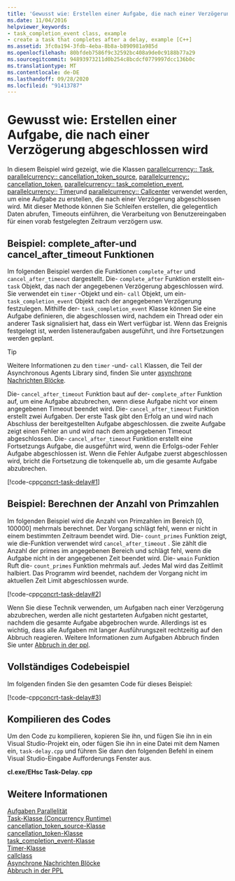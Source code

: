 ```yaml
---
title: 'Gewusst wie: Erstellen einer Aufgabe, die nach einer Verzögerung abgeschlossen wird'
ms.date: 11/04/2016
helpviewer_keywords:
- task_completion_event class, example
- create a task that completes after a delay, example [C++]
ms.assetid: 3fc0a194-3fdb-4eba-8b8a-b890981a985d
ms.openlocfilehash: 80bfdeb7586f9c32592bc408a9de0c9188b77a29
ms.sourcegitcommit: 94893973211d0b254c8bcdcf0779997dcc136b0c
ms.translationtype: MT
ms.contentlocale: de-DE
ms.lasthandoff: 09/28/2020
ms.locfileid: "91413787"
---
```

# <a name="how-to-create-a-task-that-completes-after-a-delay"></a>Gewusst wie: Erstellen einer Aufgabe, die nach einer Verzögerung abgeschlossen wird

In diesem Beispiel wird gezeigt, wie die Klassen [parallelcurrency:: Task](../../parallel/concrt/reference/task-class.md), [parallelcurrency:: cancellation_token_source](../../parallel/concrt/reference/cancellation-token-source-class.md), [parallelcurrency:: cancellation_token](../../parallel/concrt/reference/cancellation-token-class.md), [parallelcurrency:: task_completion_event](../../parallel/concrt/reference/task-completion-event-class.md), [parallelcurrency:: Timer](../../parallel/concrt/reference/timer-class.md)und [parallelcurrency:: Callcenter](../../parallel/concrt/reference/call-class.md) verwendet werden, um eine Aufgabe zu erstellen, die nach einer Verzögerung abgeschlossen wird. Mit dieser Methode können Sie Schleifen erstellen, die gelegentlich Daten abrufen, Timeouts einführen, die Verarbeitung von Benutzereingaben für einen vorab festgelegten Zeitraum verzögern usw.

## <a name="example-complete_after-and-cancel_after_timeout-functions"></a>Beispiel: complete_after-und cancel_after_timeout Funktionen

Im folgenden Beispiel werden die Funktionen `complete_after` und `cancel_after_timeout` dargestellt. Die- `complete_after` Funktion erstellt ein- `task` Objekt, das nach der angegebenen Verzögerung abgeschlossen wird. Sie verwendet ein `timer` -Objekt und ein- `call` Objekt, um ein- `task_completion_event` Objekt nach der angegebenen Verzögerung festzulegen. Mithilfe der- `task_completion_event` Klasse können Sie eine Aufgabe definieren, die abgeschlossen wird, nachdem ein Thread oder ein anderer Task signalisiert hat, dass ein Wert verfügbar ist. Wenn das Ereignis festgelegt ist, werden listeneraufgaben ausgeführt, und ihre Fortsetzungen werden geplant.

> [!TIP]
> Weitere Informationen zu den `timer` -und- `call` Klassen, die Teil der Asynchronous Agents Library sind, finden Sie unter [asynchrone Nachrichten Blöcke](../../parallel/concrt/asynchronous-message-blocks.md).

Die- `cancel_after_timeout` Funktion baut auf der- `complete_after` Funktion auf, um eine Aufgabe abzubrechen, wenn diese Aufgabe nicht vor einem angegebenen Timeout beendet wird. Die- `cancel_after_timeout` Funktion erstellt zwei Aufgaben. Der erste Task gibt den Erfolg an und wird nach Abschluss der bereitgestellten Aufgabe abgeschlossen. die zweite Aufgabe zeigt einen Fehler an und wird nach dem angegebenen Timeout abgeschlossen. Die- `cancel_after_timeout` Funktion erstellt eine Fortsetzungs Aufgabe, die ausgeführt wird, wenn die Erfolgs-oder Fehler Aufgabe abgeschlossen ist. Wenn die Fehler Aufgabe zuerst abgeschlossen wird, bricht die Fortsetzung die tokenquelle ab, um die gesamte Aufgabe abzubrechen.

[!code-cpp[concrt-task-delay#1](../../parallel/concrt/codesnippet/cpp/how-to-create-a-task-that-completes-after-a-delay_1.cpp)]

## <a name="example-compute-count-of-prime-numbers"></a>Beispiel: Berechnen der Anzahl von Primzahlen

Im folgenden Beispiel wird die Anzahl von Primzahlen im Bereich [0, 100000] mehrmals berechnet. Der Vorgang schlägt fehl, wenn er nicht in einem bestimmten Zeitraum beendet wird. Die- `count_primes` Funktion zeigt, wie die-Funktion verwendet wird `cancel_after_timeout` . Sie zählt die Anzahl der primes im angegebenen Bereich und schlägt fehl, wenn die Aufgabe nicht in der angegebenen Zeit beendet wird. Die- `wmain` Funktion Ruft die- `count_primes` Funktion mehrmals auf. Jedes Mal wird das Zeitlimit halbiert. Das Programm wird beendet, nachdem der Vorgang nicht im aktuellen Zeit Limit abgeschlossen wurde.

[!code-cpp[concrt-task-delay#2](../../parallel/concrt/codesnippet/cpp/how-to-create-a-task-that-completes-after-a-delay_2.cpp)]

Wenn Sie diese Technik verwenden, um Aufgaben nach einer Verzögerung abzubrechen, werden alle nicht gestarteten Aufgaben nicht gestartet, nachdem die gesamte Aufgabe abgebrochen wurde. Allerdings ist es wichtig, dass alle Aufgaben mit langer Ausführungszeit rechtzeitig auf den Abbruch reagieren. Weitere Informationen zum Aufgaben Abbruch finden Sie unter [Abbruch in der ppl](cancellation-in-the-ppl.md).

## <a name="complete-code-example"></a>Vollständiges Codebeispiel

Im folgenden finden Sie den gesamten Code für dieses Beispiel:

[!code-cpp[concrt-task-delay#3](../../parallel/concrt/codesnippet/cpp/how-to-create-a-task-that-completes-after-a-delay_3.cpp)]

## <a name="compiling-the-code"></a>Kompilieren des Codes

Um den Code zu kompilieren, kopieren Sie ihn, und fügen Sie ihn in ein Visual Studio-Projekt ein, oder fügen Sie ihn in eine Datei mit dem Namen ein, `task-delay.cpp` und führen Sie dann den folgenden Befehl in einem Visual Studio-Eingabe Aufforderungs Fenster aus.

**cl.exe/EHsc Task-Delay. cpp**

## <a name="see-also"></a>Weitere Informationen

[Aufgaben Parallelität](../../parallel/concrt/task-parallelism-concurrency-runtime.md)<br/>
[Task-Klasse (Concurrency Runtime)](../../parallel/concrt/reference/task-class.md)<br/>
[cancellation_token_source-Klasse](../../parallel/concrt/reference/cancellation-token-source-class.md)<br/>
[cancellation_token-Klasse](../../parallel/concrt/reference/cancellation-token-class.md)<br/>
[task_completion_event-Klasse](../../parallel/concrt/reference/task-completion-event-class.md)<br/>
[Timer-Klasse](../../parallel/concrt/reference/timer-class.md)<br/>
[callclass](../../parallel/concrt/reference/call-class.md)<br/>
[Asynchrone Nachrichten Blöcke](../../parallel/concrt/asynchronous-message-blocks.md)<br/>
[Abbruch in der PPL](cancellation-in-the-ppl.md)

